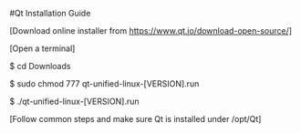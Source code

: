 #Qt Installation Guide

[Download online installer from https://www.qt.io/download-open-source/]

[Open a terminal]

$ cd Downloads

$ sudo chmod 777 qt-unified-linux-[VERSION].run

$ ./qt-unified-linux-[VERSION].run

[Follow common steps and make sure Qt is installed under /opt/Qt]
